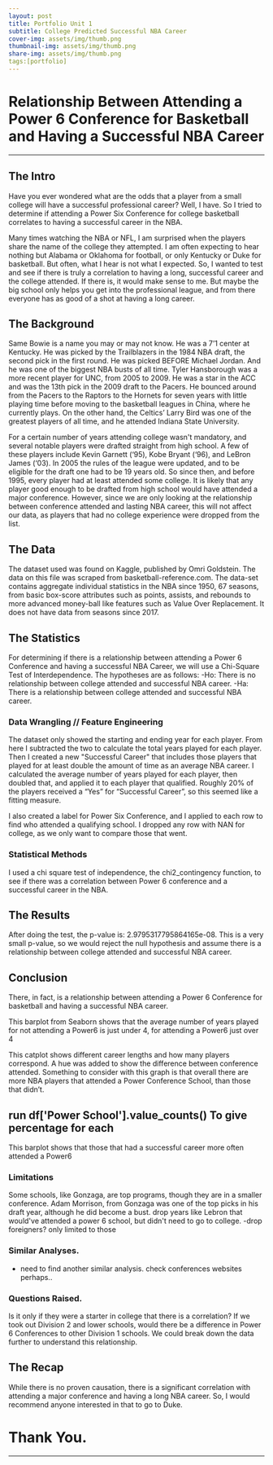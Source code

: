 ```yaml
---
layout: post
title: Portfolio Unit 1
subtitle: College Predicted Successful NBA Career
cover-img: assets/img/thumb.png
thumbnail-img: assets/img/thumb.png
share-img: assets/img/thumb.png
tags:[portfolio]
---
```


# Relationship Between Attending a Power 6 Conference for Basketball and Having a Successful NBA Career



---

## The Intro
Have you ever wondered what are the odds that a player from a small college will have a successful professional career? Well, I have. So I tried to determine if attending a Power Six Conference for college basketball correlates to having a successful career in the NBA. 

Many times watching the NBA or NFL, I am surprised when the players share the name of the college they attempted. I am often expecting to hear nothing but Alabama or Oklahoma for football, or only Kentucky or Duke for basketball. But often, what I hear is not what I expected. So, I wanted to test and see if there is truly a correlation to having a long, successful career and the college attended. If there is, it would make sense to me. But maybe the big school only helps you get into the professional league, and from there everyone has as good of a shot at having a long career. 

## The Background

Same Bowie is a name you may or may not know. He was a 7’1 center at Kentucky. He was picked by the Trailblazers in the 1984 NBA draft, the second pick in the first round. He was picked BEFORE Michael Jordan. And he was one of the biggest NBA busts of all time. Tyler Hansborough was a more recent player for UNC, from 2005 to 2009. He was a star in the ACC and was the 13th pick in the 2009 draft to the Pacers. He bounced around from the Pacers to the Raptors to the Hornets for seven years with little playing time before moving to the basketball leagues in China, where he currently plays. On the other hand, the Celtics’ Larry Bird was one of the greatest players of all time, and he attended Indiana State University.

For a certain number of years attending college wasn't mandatory, and several notable players were drafted straight from high school. A few of these players include Kevin Garnett (‘95), Kobe Bryant (‘96), and LeBron James (‘03). In 2005 the rules of the league were updated, and to be eligible for the draft one had to be 19 years old. So since then, and before 1995, every player had at least attended some college. It is likely that any player good enough to be drafted from high school would have attended a major conference. However, since we are only looking at the relationship between conference attended and lasting NBA career, this will not affect our data, as players that had no college experience were dropped from the list. 

## The Data

The dataset used was found on Kaggle, published by Omri Goldstein. The data on this file was scraped from basketball-reference.com. The data-set contains aggregate individual statistics in the NBA since 1950, 67 seasons, from basic box-score attributes such as points, assists, and rebounds to more advanced money-ball like features such as Value Over Replacement. It does not have data from seasons since 2017.

## The Statistics 

For determining if there is a relationship between attending a Power 6 Conference and having a successful NBA Career, we will use a Chi-Square Test of Interdependence. The hypotheses are as follows: 
-Ho: There is no relationship between college attended and successful NBA career.
-Ha: There is a relationship between college attended and successful NBA career.

### Data Wrangling // Feature Engineering
The dataset only showed the starting and ending year for each player. From here I subtracted the two to calculate the total years played for each player. Then I created a new "Successful Career" that includes those players that played for at least double the amount of time as an average NBA career. I calculated the average number of years played for each player, then doubled that, and applied it to each player that qualified. Roughly 20% of the players received a “Yes” for “Successful Career”, so this seemed like a fitting measure.
 
I also created a label for Power Six Conference, and I applied to each row to find who attended a qualifying school. 
I dropped any row with NAN for college, as we only want to compare those that went.

### Statistical Methods
I used a chi square test of independence, the chi2_contingency function, to see if there was a correlation between Power 6 conference and a successful career in the NBA.

## The Results

After doing the test, the p-value is: 2.9795317795864165e-08. This is a very small p-value, so we would reject the null hypothesis and assume there is a relationship between college attended and successful NBA career. 

## Conclusion
There, in fact, is a relationship between attending a Power 6 Conference for basketball and having a successful NBA career.


This barplot from Seaborn shows that the average number of years played for not attending a Power6 is just under 4, for attending a Power6 just over 4


This catplot shows different career lengths and how many players correspond. A hue was added to show the difference between conference attended. Something to consider with this graph is that overall there are more NBA players that attended a Power Conference School, than those that didn’t. 

## run df['Power School'].value_counts() To give percentage for each


This barplot shows that those that had a successful career more often attended a Power6

### Limitations
Some schools, like Gonzaga, are top programs, though they are in a smaller conference. Adam Morrison, from Gonzaga was one of the top picks in his draft year, although he did become a bust. drop years like Lebron that would've attended a power 6 school, but didn't need to go to college.
-drop foreigners? only limited to those
### Similar Analyses.
- need to find another similar analysis. check conferences websites perhaps..
### Questions Raised.
Is it only if they were a starter in college that there is a correlation? If we took out Division 2 and lower schools, would there be a difference in Power 6 Conferences to other Division 1 schools. We could break down the data further to understand this relationship. 

## The Recap

While there is no proven causation, there is a significant correlation with attending a major conference and having a long NBA career. So, I would recommend anyone interested in that to go to Duke.

# Thank You.

---

